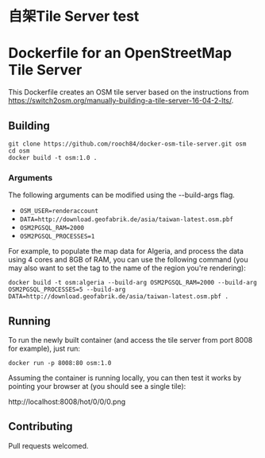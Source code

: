 # 自架Tile Server test
# Dockerfile for an OpenStreetMap Tile Server

This Dockerfile creates an OSM tile server based on the instructions from https://switch2osm.org/manually-building-a-tile-server-16-04-2-lts/.

## Building

```
git clone https://github.com/rooch84/docker-osm-tile-server.git osm
cd osm
docker build -t osm:1.0 .
```

### Arguments

The following arguments can be modified using the --build-args flag.

 - `OSM_USER=renderaccount`
 - `DATA=http://download.geofabrik.de/asia/taiwan-latest.osm.pbf`
 - `OSM2PGSQL_RAM=2000`
 - `OSM2PGSQL_PROCESSES=1`

For example, to populate the map data for Algeria, and process the data using 4 cores and 8GB of RAM, you can use the following command (you may also want to set the tag to the name of the region you're rendering):

`docker build -t osm:algeria --build-arg OSM2PGSQL_RAM=2000 --build-arg OSM2PGSQL_PROCESSES=5 --build-arg DATA=http://download.geofabrik.de/asia/taiwan-latest.osm.pbf .`

## Running

To run the newly built container (and access the tile server from port 8008 for example), just run:

`docker run -p 8008:80 osm:1.0`

Assuming the container is running locally, you can then test it works by pointing your browser at (you should see a single tile):

http://localhost:8008/hot/0/0/0.png

## Contributing

Pull requests welcomed.
